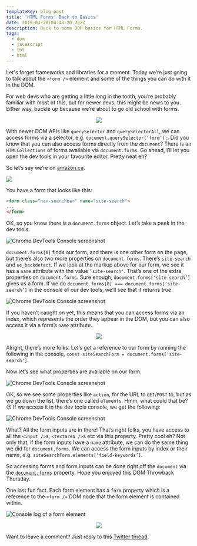 ```yaml
---
templateKey: blog-post
title: 'HTML Forms: Back to Basics'
date: 2019-03-28T04:48:20.252Z
description: Back to some DOM basics for HTML Forms.
tags:
  - dom
  - javascript
  - tbt
  - html
---
```

Let's forget frameworks and libraries for a moment. Today we’re just going to talk about the `<form />` element and some of the things you can do with it in the DOM.

For web devs who are getting a little long in the tooth, you’re probably familiar with most of this, but for newer devs, this might be news to you. Either way, buckle up because we’re about to go old school with forms.

<center>

![](https://media.giphy.com/media/3ohzdIuqJoo8QdKlnW/giphy.gif)

</center>

With newer DOM APIs like `querySelector` and `querySelectorAll`, we can access forms via a selector, e.g. `document.querySelector(‘form’);`. Did you know that you can also access forms directly from the `document`? There is an `HTMLCollections` of forms available via `document.forms`. Go ahead, I’ll let you open the dev tools in your favourite editor. Pretty neat eh?

So let’s say we’re on [amazon.ca](https://amazon.ca).

![](/img/form-in-dev-tools.png)

You have a form that looks like this:

```html
<form class="nav-searchbar" name="site-search">
...
</form>
```

OK, so you know there is a `document.forms` object. Let’s take a peek in the dev tools.

![Chrome DevTools Console screenshot](/img/form-in-dev-tools2.png "Chrome DevTools Console screenshot")

`document.forms[0]` finds our form, and there is one other form on the page, but there’s also two more properties on `document.forms`. There’s `site-search` and `ue_backdetect`. If we look at the markup above for our form, we see it has a `name` attribute with the value `’site-search'`. That’s one of the extra properties on `document.forms`. Sure enough, `document.forms[‘site-search’]` gives us a form. If we do `document.forms[0] === document.forms[‘site-search’]` in the console of our dev tools, we’ll see that it returns true.

![Chrome DevTools Console screenshot](/img/form-in-dev-tools3.png "Chrome DevTools Console screenshot")

If you haven’t caught on yet, this means that you can access forms via an index, which represents the order they appear in the DOM, but you can also access it via a form’s `name` attribute.

<center>

![](https://media.giphy.com/media/Qh6NZWsFx1G1O/giphy.gif)

</center>

Alright, there’s more folks. Let’s get a reference to our form by running the following in the console, `const siteSearchForm = document.forms['site-search']`.

Now let’s see what properties are available on our form.

![Chrome DevTools Console screenshot](/img/form-properties.gif "Chrome DevTools Console screenshot")

OK, so we see some properties like `action`, for the URL to `GET`/`POST` to, but as we go down the list, there’s one called `elements`. Hmm, what could that be? 😉 If we access it in the dev tools console, we get the following:

![Chrome DevTools Console screenshot](/img/form-in-dev-tools4.png "Chrome DevTools Console screenshot")

What? All the form inputs are in there! That’s right folks, you have access to all the `<input />`s, `<textarea />`s etc via this property. Pretty cool eh? Not only that, if the form inputs have a `name` attribute, we can do the same thing we did for `document.forms`. We can access the form inputs by index or their name, e.g. `siteSearchForm.elements[‘field-keywords’]`.

So accessing forms and form inputs can be done right off the `document` via the [`document.forms`](https://developer.mozilla.org/en-US/docs/Web/API/Document/forms) property. Hope you enjoyed this DOM Throwback Thursday.

One last fun fact. Each form element has a `form` property which is a reference to the `<form />` DOM node that the form element is contained within.

![Console log of a form element](/img/form_element_reference.png)

<center>

![](https://media.giphy.com/media/3h3ZcimVNfmi0MVvGA/giphy.gif)

</center>

Want to leave a comment? Just reply to this [Twitter thread](https://twitter.com/nickytonline/status/1111141159093616640).
